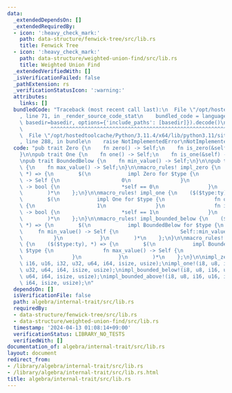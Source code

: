 ```yaml
---
data:
  _extendedDependsOn: []
  _extendedRequiredBy:
  - icon: ':heavy_check_mark:'
    path: data-structure/fenwick-tree/src/lib.rs
    title: Fenwick Tree
  - icon: ':heavy_check_mark:'
    path: data-structure/weighted-union-find/src/lib.rs
    title: Weighted Union Find
  _extendedVerifiedWith: []
  _isVerificationFailed: false
  _pathExtension: rs
  _verificationStatusIcon: ':warning:'
  attributes:
    links: []
  bundledCode: "Traceback (most recent call last):\n  File \"/opt/hostedtoolcache/Python/3.11.4/x64/lib/python3.11/site-packages/onlinejudge_verify/documentation/build.py\"\
    , line 71, in _render_source_code_stat\n    bundled_code = language.bundle(stat.path,\
    \ basedir=basedir, options={'include_paths': [basedir]}).decode()\n          \
    \         ^^^^^^^^^^^^^^^^^^^^^^^^^^^^^^^^^^^^^^^^^^^^^^^^^^^^^^^^^^^^^^^^^^^^^^^^^^^^^^^^^\n\
    \  File \"/opt/hostedtoolcache/Python/3.11.4/x64/lib/python3.11/site-packages/onlinejudge_verify/languages/rust.py\"\
    , line 288, in bundle\n    raise NotImplementedError\nNotImplementedError\n"
  code: "pub trait Zero {\n    fn zero() -> Self;\n    fn is_zero(&self) -> bool;\n\
    }\n\npub trait One {\n    fn one() -> Self;\n    fn is_one(&self) -> bool;\n}\n\
    \npub trait BoundedBelow {\n    fn min_value() -> Self;\n}\n\npub trait BoundedAbove\
    \ {\n    fn max_value() -> Self;\n}\n\nmacro_rules! impl_zero {\n    ($($type:ty),\
    \ *) => {\n        $(\n            impl Zero for $type {\n                fn zero()\
    \ -> Self {\n                    0\n                }\n                fn is_zero(&self)\
    \ -> bool {\n                    *self == 0\n                }\n            }\n\
    \        )*\n    };\n}\n\nmacro_rules! impl_one {\n    ($($type:ty), *) => {\n\
    \        $(\n            impl One for $type {\n                fn one() -> Self\
    \ {\n                    1\n                }\n                fn is_one(&self)\
    \ -> bool {\n                    *self == 1\n                }\n            }\n\
    \        )*\n    };\n}\n\nmacro_rules! impl_bounded_below {\n    ($($type:ty),\
    \ *) => {\n        $(\n            impl BoundedBelow for $type {\n           \
    \     fn min_value() -> Self {\n                    Self::min_value()\n      \
    \          }\n            }\n        )*\n    };\n}\n\nmacro_rules! impl_bounded_above\
    \ {\n    ($($type:ty), *) => {\n        $(\n            impl BoundedAbove for\
    \ $type {\n                fn max_value() -> Self {\n                    Self::max_value()\n\
    \                }\n            }\n        )*\n    };\n}\n\nimpl_zero!(i8, u8,\
    \ i16, u16, i32, u32, u64, i64, isize, usize);\nimpl_one!(i8, u8, i16, u16, i32,\
    \ u32, u64, i64, isize, usize);\nimpl_bounded_below!(i8, u8, i16, u16, i32, u32,\
    \ u64, i64, isize, usize);\nimpl_bounded_above!(i8, u8, i16, u16, i32, u32, u64,\
    \ i64, isize, usize);\n"
  dependsOn: []
  isVerificationFile: false
  path: algebra/internal-trait/src/lib.rs
  requiredBy:
  - data-structure/fenwick-tree/src/lib.rs
  - data-structure/weighted-union-find/src/lib.rs
  timestamp: '2024-04-13 01:08:14+09:00'
  verificationStatus: LIBRARY_NO_TESTS
  verifiedWith: []
documentation_of: algebra/internal-trait/src/lib.rs
layout: document
redirect_from:
- /library/algebra/internal-trait/src/lib.rs
- /library/algebra/internal-trait/src/lib.rs.html
title: algebra/internal-trait/src/lib.rs
---
```

